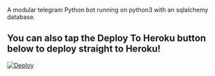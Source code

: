 A modular telegram Python bot running on python3 with an sqlalchemy database.


## You can also tap the Deploy To Heroku button below to deploy straight to Heroku!

[![Deploy](https://www.herokucdn.com/deploy/button.svg)](https://heroku.com/deploy?template=https://github.com/Drunkaroos/Token-Buy-Tracker-TelegramBot)
